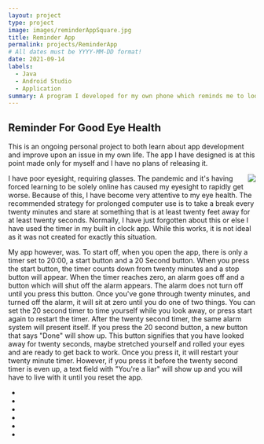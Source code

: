 ```yaml
---
layout: project
type: project
image: images/reminderAppSquare.jpg
title: Reminder App
permalink: projects/ReminderApp
# All dates must be YYYY-MM-DD format!
date: 2021-09-14
labels:
  - Java
  - Android Studio
  - Application
summary: A program I developed for my own phone which reminds me to look away from my screen every twenty minutes.
---
```




## Reminder For Good Eye Health

This is an ongoing personal project to both learn about app development and improve upon an issue in my own life. The app I have designed is at this point made only for myself and I have no plans of releasing it.

<img align="right" class="ui image" src="{{ site.baseurl }}/images/reminderApp.jpg">

I have poor eyesight, requiring glasses. The pandemic and it's having forced learning to be solely online has caused my eyesight to rapidly get worse. Because of this, I have become very attentive to my eye health. The recommended strategy for prolonged computer use is to take a break every twenty minutes and stare at something that is at least twenty feet away for at least twenty seconds. Normally, I have just forgotten about this or else I have used the timer in my built in clock app. While this works, it is not ideal as it was not created for exactly this situation. 

My app however, was. To start off, when you open the app, there is only a timer set to 20:00, a start button and a 20 Second button. When you press the start button, the timer counts down from twenty minutes and a stop button will appear. When the timer reaches zero, an alarm goes off and a button which will shut off the alarm appears. The alarm does not turn off until you press this button. Once you've gone through twenty minutes, and turned off the alarm, it will sit at zero until you do one of two things. You can set the 20 second timer to time yourself while you look away, or press start again to restart the timer. After the twenty second timer, the same alarm system will present itself. If you press the 20 second button, a new button that says "Done" will show up. This button signifies that you have looked away for twenty seconds, maybe stretched yourself and rolled your eyes and are ready to get back to work. Once you press it, it will restart your twenty minute timer. However, if you press it before the twenty second timer is even up, a text field with "You're a liar" will show up and you will have to live with it until you reset the app.


-
-
-
-
-
-
